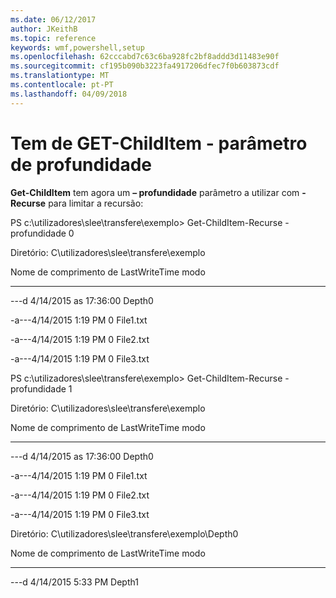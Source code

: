 ```yaml
---
ms.date: 06/12/2017
author: JKeithB
ms.topic: reference
keywords: wmf,powershell,setup
ms.openlocfilehash: 62cccabd7c63c6ba928fc2bf8addd3d11483e90f
ms.sourcegitcommit: cf195b090b3223fa4917206dfec7f0b603873cdf
ms.translationtype: MT
ms.contentlocale: pt-PT
ms.lasthandoff: 04/09/2018
---
```

# <a name="get-childitem-has--depth-parameter"></a>Tem de GET-ChildItem - parâmetro de profundidade
**Get-ChildItem** tem agora um **– profundidade** parâmetro a utilizar com **-Recurse** para limitar a recursão:

PS c:\\utilizadores\\slee\\transfere\\exemplo&gt; Get-ChildItem-Recurse - profundidade 0

Diretório: C\\utilizadores\\slee\\transfere\\exemplo

Nome de comprimento de LastWriteTime modo

---- ------------- ------ ----

---d 4/14/2015 as 17:36:00 Depth0

-a---4/14/2015 1:19 PM 0 File1.txt

-a---4/14/2015 1:19 PM 0 File2.txt

-a---4/14/2015 1:19 PM 0 File3.txt

PS c:\\utilizadores\\slee\\transfere\\exemplo&gt; Get-ChildItem-Recurse - profundidade 1

Diretório: C\\utilizadores\\slee\\transfere\\exemplo

Nome de comprimento de LastWriteTime modo

---- ------------- ------ ----

---d 4/14/2015 as 17:36:00 Depth0

-a---4/14/2015 1:19 PM 0 File1.txt

-a---4/14/2015 1:19 PM 0 File2.txt

-a---4/14/2015 1:19 PM 0 File3.txt

Diretório: C\\utilizadores\\slee\\transfere\\exemplo\\Depth0

Nome de comprimento de LastWriteTime modo

---- ------------- ------ ----

---d 4/14/2015 5:33 PM Depth1